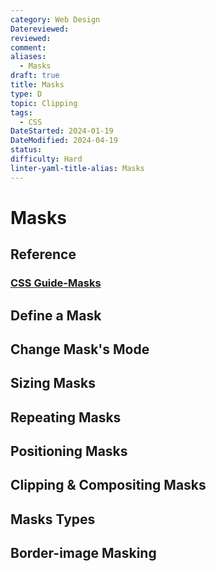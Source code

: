 ```yaml
---
category: Web Design
Datereviewed: 
reviewed: 
comment: 
aliases:
  - Masks
draft: true
title: Masks
type: D
topic: Clipping
tags:
  - CSS
DateStarted: 2024-01-19
DateModified: 2024-04-19
status: 
difficulty: Hard
linter-yaml-title-alias: Masks
---
```


# Masks

## Reference

### [CSS Guide-Masks](bookxnotepro://opennote/?nb={bc5ae4f5-ea02-4c6a-984f-69b610a3f2ed}&book=14e53fd3a1b92c9401bd2d3ebe0cd62b&page=1425&x=119&y=83&id=4&uuid=d9976d6245ffe7642d3d90f04f821705)

## Define a Mask

## Change Mask's Mode

## Sizing Masks

## Repeating Masks

## Positioning Masks

## Clipping & Compositing Masks

## Masks Types

## Border-image Masking
